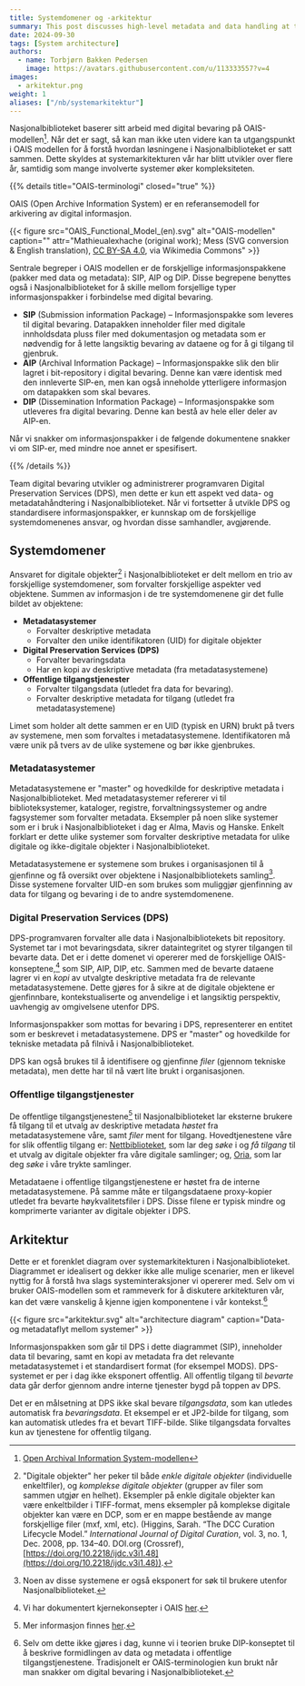 ```yaml
---
title: Systemdomener og -arkitektur
summary: This post discusses high-level metadata and data handling at the National Library of Norway
date: 2024-09-30
tags: [System architecture]
authors: 
  - name: Torbjørn Bakken Pedersen
    image: https://avatars.githubusercontent.com/u/113333557?v=4
images: 
  - arkitektur.png
weight: 1
aliases: ["/nb/systemarkitektur"]
---
```


Nasjonalbiblioteket baserer sitt arbeid med digital bevaring på OAIS-modellen[^3]. 
Når det er sagt, så kan man ikke uten videre kan ta utgangspunkt i OAIS modellen for å forstå hvordan løsningene i Nasjonalbiblioteket er satt sammen.
Dette skyldes at systemarkitekturen vår har blitt utvikler over flere år, samtidig som mange involverte systemer øker kompleksiteten.

{{% details title="OAIS-terminologi" closed="true" %}}

OAIS (Open Archive Information System) er en referansemodell for arkivering av digital informasjon.
<!-- Du kan lese mer om OAIS referansemodellen [her](lenke-til-lengre-OAIS-skriv). -->

{{< figure src="OAIS_Functional_Model_(en).svg" alt="OAIS-modellen" caption="" attr="Mathieualexhache (original work); Mess (SVG conversion & English translation), [CC BY-SA 4.0](https://creativecommons.org/licenses/by-sa/4.0), via Wikimedia Commons" >}}

Sentrale begreper i OAIS modellen er de forskjellige informasjonspakkene (pakker med data og metadata): SIP, AIP og DIP. 
Disse begrepene benyttes også i Nasjonalbiblioteket for å skille mellom forsjellige typer informasjonspakker i forbindelse med digital bevaring.

- **SIP** (Submission information Package) – Informasjonspakke som leveres til digital bevaring. 
Datapakken inneholder filer med digitale innholdsdata pluss filer med dokumentasjon og metadata som er nødvendig for å lette langsiktig bevaring av dataene og for å gi tilgang til gjenbruk. 
- **AIP** (Archival Information Package) – Informasjonspakke slik den blir lagret i bit-repository i digital bevaring. 
Denne kan være identisk med den innleverte SIP-en, men kan også inneholde ytterligere informasjon om datapakken som skal bevares.
- **DIP** (Dissemination Information Package) – Informasjonspakke som utleveres fra digital bevaring. Denne kan bestå av hele eller deler av AIP-en.

Når vi snakker om informasjonspakker i de følgende dokumentene snakker vi om SIP-er, med mindre noe annet er spesifisert.

{{% /details %}}

Team digital bevaring utvikler og administrerer programvaren Digital Preservation Services (DPS), men dette er kun ett aspekt ved data- og metadatahåndtering i Nasjonalbiblioteket. 
Når vi fortsetter å utvikle DPS og standardisere informasjonspakker, er kunnskap om de forskjellige systemdomenenes ansvar, og hvordan disse samhandler, avgjørende.
 
## Systemdomener
Ansvaret for digitale objekter[^1] i Nasjonalbiblioteket er delt mellom en trio av forskjellige systemdomener, som forvalter forskjellige aspekter ved objektene.
Summen av informasjon i de tre systemdomenene gir det fulle bildet av objektene:

- **Metadatasystemer**
	-	Forvalter deskriptive metadata
	-	Forvalter den unike identifikatoren (UID) for digitale objekter
- **Digital Preservation Services (DPS)**
	-	Forvalter bevaringsdata
	-	Har en kopi av deskriptive metadata (fra metadatasystemene)
- **Offentlige tilgangstjenester**
	-	Forvalter tilgangsdata (utledet fra data for bevaring).
	-	Forvalter deskriptive metadata for tilgang (utledet fra metadatasystemene)

Limet som holder alt dette sammen er en UID (typisk en URN) brukt på tvers av systemene, men som forvaltes i metadatasystemene. 
Identifikatoren må være unik på tvers av de ulike systemene og bør ikke gjenbrukes.
 
### Metadatasystemer
Metadatasystemene er "master" og hovedkilde for deskriptive metadata i Nasjonalbiblioteket. 
Med metadatasystemer refererer vi til biblioteksystemer, kataloger, registre, forvaltningssystemer og andre fagsystemer som forvalter metadata.
Eksempler på noen slike systemer som er i bruk i Nasjonalbiblioteket i dag er Alma, Mavis og Hanske.
Enkelt forklart er dette ulike systemer som forvalter deskriptive metadata for ulike digitale og ikke-digitale objekter i Nasjonalbiblioteket.

Metadatasystemene er systemene som brukes i organisasjonen til å gjenfinne og få oversikt over objektene i Nasjonalbibliotekets samling[^2].
Disse systemene forvalter UID-en som brukes som muliggjør gjenfinning av data for tilgang og bevaring i de to andre systemdomenene.
 
### Digital Preservation Services (DPS)
DPS-programvaren forvalter alle data i Nasjonalbibliotekets bit repository. 
Systemet tar i mot bevaringsdata, sikrer dataintegritet og styrer tilgangen til bevarte data.
Det er i dette domenet vi opererer med de forskjellige OAIS-konseptene,[^4] som SIP, AIP, DIP, etc. 
Sammen med de bevarte dataene lagrer vi en *kopi* av utvalgte deskriptive metadata fra de relevante metadatasystemene. 
Dette gjøres for å sikre at de digitale objektene er gjenfinnbare, kontekstualiserte og anvendelige i et langsiktig perspektiv, uavhengig av omgivelsene utenfor DPS.

Informasjonspakker som mottas for bevaring i DPS, representerer en entitet som er beskrevet i metadatasystemene. 
DPS er "master" og hovedkilde for tekniske metadata på filnivå i Nasjonalbiblioteket.
 
DPS kan også brukes til å identifisere og gjenfinne *filer* (gjennom tekniske metadata), men dette har til nå vært lite brukt i organisasjonen. 
 
### Offentlige tilgangstjenester
De offentlige tilgangstjenestene[^5] til Nasjonalbiblioteket lar eksterne brukere få tilgang til et utvalg av deskriptive metadata *høstet* fra metadatasystemene våre, samt *filer* ment for tilgang.
Hovedtjenestene våre for slik offentlig tilgang er: [Nettbiblioteket](https://www.nb.no/search "lenke til nettbiblioteket på nb.no"), som lar deg *søke* i og *få tilgang* til et utvalg av digitale objekter fra våre digitale samlinger; og, [Oria](http://nb.oria.no/ "lenke til søketjenesten Oria"), som lar deg *søke* i våre trykte samlinger.

Metadataene i offentlige tilgangstjenestene er høstet fra de interne metadatasystemene.
På samme måte er tilgangsdataene proxy-kopier utledet fra bevarte høykvalitetsfiler i DPS. 
Disse filene er typisk mindre og komprimerte varianter av digitale objekter i DPS. 

## Arkitektur
Dette er et forenklet diagram over systemarkitekturen i Nasjonalbiblioteket. 
Diagrammet er idealisert og dekker ikke alle mulige scenarier, men er likevel nyttig for å forstå hva slags systeminteraksjoner vi opererer med. 
Selv om vi bruker OAIS-modellen som et rammeverk for å diskutere arkitekturen vår, kan det være vanskelig å kjenne igjen komponentene i vår kontekst.[^6]

{{< figure src="arkitektur.svg" alt="architecture diagram" caption="Data- og metadataflyt mellom systemer" >}}

Informasjonspakken som går til DPS i dette diagrammet (SIP), inneholder data til bevaring, samt en kopi av metadata fra det relevante metadatasystemet i et standardisert format (for eksempel MODS).
DPS-systemet er per i dag ikke eksponert offentlig. 
All offentlig tilgang til *bevarte* data går derfor gjennom andre interne tjenester bygd på toppen av DPS.

Det er en målsetning at DPS ikke skal bevare *tilgangsdata*, som kan utledes automatisk fra *bevaringsdata*. 
Et eksempel er et JP2-bilde for tilgang, som kan automatisk utledes fra et bevart TIFF-bilde. 
Slike tilgangsdata forvaltes kun av tjenestene for offentlig tilgang.



[^1]: "Digitale objekter" her peker til både *enkle digitale objekter* (individuelle enkeltfiler), og *komplekse digitale objekter* (grupper av filer som sammen utgjør en helhet). Eksempler på enkle digitale objekter kan være enkeltbilder i TIFF-format, mens eksempler på komplekse digitale objekter kan være en DCP, som er en mappe bestående av mange forskjellige filer (mxf, xml, etc). (Higgins, Sarah. “The DCC Curation Lifecycle Model.” *International Journal of Digital Curation*, vol. 3, no. 1, Dec. 2008, pp. 134–40. DOI.org (Crossref), [https://doi.org/10.2218/ijdc.v3i1.48](https://doi.org/10.2218/ijdc.v3i1.48)).
[^2]: Noen av disse systemene er også eksponert for søk til brukere utenfor Nasjonalbiblioteket.
[^3]: [Open Archival Information System-modellen](https://no.wikipedia.org/wiki/OAIS-modellen "Wikipediasida for OAIS-modellen")
[^4]: Vi har dokumentert kjernekonsepter i OAIS [her](/nb/oais/).
[^5]: Mer informasjon finnes [her](https://www.nb.no/veiledning-og-bibliotektjenester/soke/).
[^6]: Selv om dette ikke gjøres i dag, kunne vi i teorien bruke DIP-konseptet til å beskrive formidlingen av data og metadata i offentlige tilgangstjenestene. Tradisjonelt er OAIS-terminologien kun brukt når man snakker om digital bevaring i Nasjonalbiblioteket.

